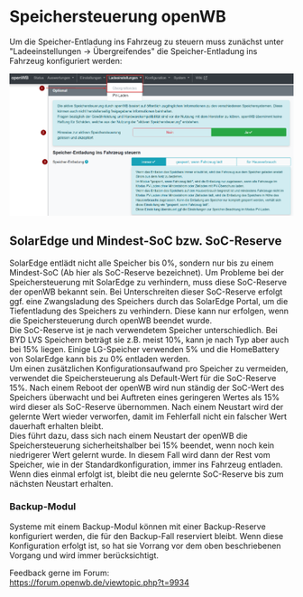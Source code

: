 # Speichersteuerung openWB

 Um die Speicher-Entladung ins Fahrzeug zu steuern muss zunächst unter "Ladeeinstellungen -> Übergreifendes" die Speicher-Entladung ins Fahrzeug konfiguriert werden:

 ![openWB Speichersteuerung](pictures/Speichersteuerung_openWB-Einstellungen.png "openWB Speichersteuerung")

## SolarEdge und Mindest-SoC bzw. SoC-Reserve

SolarEdge entlädt nicht alle Speicher bis 0%, sondern nur bis zu einem Mindest-SoC (Ab hier als SoC-Reserve bezeichnet). Um Probleme bei der Speichersteuerung mit SolarEdge zu verhindern, muss diese SoC-Reserve der openWB bekannt sein. Bei Unterschreiten dieser SoC-Reserve erfolgt ggf. eine Zwangsladung des Speichers durch das SolarEdge Portal, um die Tiefentladung des Speichers zu verhindern. Diese kann nur erfolgen, wenn die Speichersteuerung durch openWB beendet wurde.  
Die SoC-Reserve ist je nach verwendetem Speicher unterschiedlich. Bei BYD LVS Speichern beträgt sie z.B. meist 10%, kann je nach Typ aber auch  bei 15% liegen. Einige LG-Speicher verwenden 5% und die HomeBattery von SolarEdge kann bis zu 0% entladen werden.  
Um einen zusätzlichen Konfigurationsaufwand pro Speicher zu vermeiden, verwendet die Speichersteuerung als Default-Wert für die SoC-Reserve 15%. Nach einem Reboot der openWB wird nun ständig der SoC-Wert des Speichers überwacht und bei Auftreten eines geringeren Wertes als 15% wird dieser als SoC-Reserve übernommen. Nach einem Neustart wird der gelernte Wert wieder verworfen, damit im Fehlerfall nicht ein falscher Wert dauerhaft erhalten bleibt.  
Dies führt dazu, dass sich nach einem Neustart der openWB die Speichersteuerung sicherheitshalber bei 15% beendet, wenn noch kein niedrigerer Wert gelernt wurde. In diesem Fall wird dann der Rest vom Speicher, wie in der Standardkonfiguration, immer ins Fahrzeug entladen. Wenn dies einmal erfolgt ist, bleibt die neu gelernte SoC-Reserve bis zum nächsten Neustart erhalten.

### Backup-Modul
Systeme mit einem Backup-Modul können mit einer Backup-Reserve konfiguriert werden, die für den Backup-Fall reserviert bleibt. Wenn diese Konfiguration erfolgt ist, so hat sie Vorrang vor dem oben beschriebenen Vorgang und wird immer berücksichtigt.

Feedback gerne im Forum:  
https://forum.openwb.de/viewtopic.php?t=9934
